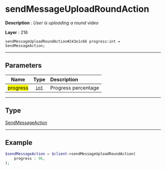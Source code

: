 # sendMessageUploadRoundAction

**Description** : *User is uploading a round video*

**Layer** : 216

```tl
sendMessageUploadRoundAction#243e1c66 progress:int = SendMessageAction;
```

---

## Parameters

| Name | Type | Description |
| :---: | :---: | :--- |
| <mark>progress</mark> | [`int`](type/int) | Progress percentage |

---

## Type

[SendMessageAction](type/SendMessageAction)

---

## Example

```php
$sendMessageAction = $client->sendMessageUploadRoundAction(
	progress : 96,
);
```